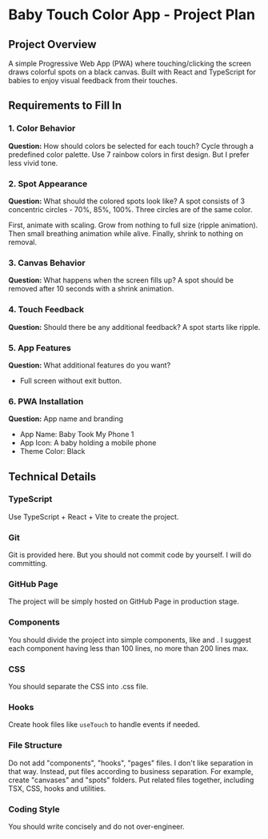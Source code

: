 # Baby Touch Color App - Project Plan

## Project Overview
A simple Progressive Web App (PWA) where touching/clicking the screen draws colorful spots on a black canvas. Built with React and TypeScript for babies to enjoy visual feedback from their touches.

## Requirements to Fill In

### 1. Color Behavior
**Question:** How should colors be selected for each touch?
Cycle through a predefined color palette.
Use 7 rainbow colors in first design. But I prefer less vivid tone.

### 2. Spot Appearance
**Question:** What should the colored spots look like?
A spot consists of 3 concentric circles - 70%, 85%, 100%.
Three circles are of the same color.

First, animate with scaling. Grow from nothing to full size (ripple animation).
Then small breathing animation while alive.
Finally, shrink to nothing on removal.

### 3. Canvas Behavior
**Question:** What happens when the screen fills up?
A spot should be removed after 10 seconds with a shrink animation.

### 4. Touch Feedback
**Question:** Should there be any additional feedback?
A spot starts like ripple.

### 5. App Features
**Question:** What additional features do you want?
- Full screen without exit button.

### 6. PWA Installation
**Question:** App name and branding
- App Name: Baby Took My Phone 1
- App Icon: A baby holding a mobile phone
- Theme Color: Black

## Technical Details

### TypeScript
Use TypeScript + React + Vite to create the project.

### Git
Git is provided here. But you should not commit code by yourself. I will do committing.

### GitHub Page
The project will be simply hosted on GitHub Page in production stage.

### Components
You should divide the project into simple components, like <Canvas> and <Spot>.
I suggest each component having less than 100 lines, no more than 200 lines max.

### CSS
You should separate the CSS into .css file.

### Hooks
Create hook files like `useTouch` to handle events if needed.

### File Structure
Do not add "components", "hooks", "pages" files. I don't like separation in that way.
Instead, put files according to business separation.
For example, create "canvases" and "spots" folders.
Put related files together, including TSX, CSS, hooks and utilities.

### Coding Style
You should write concisely and do not over-engineer.